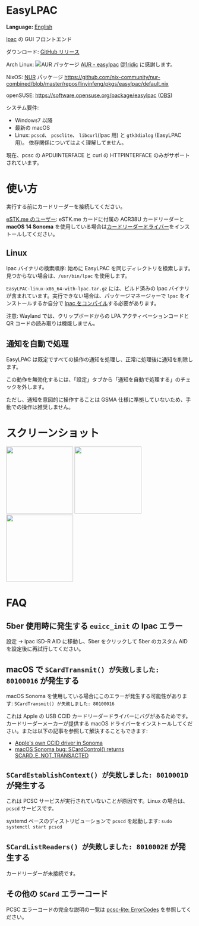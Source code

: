 # EasyLPAC
**Language:** [English](./README.md)

[lpac](https://github.com/estkme-group/lpac) の GUI フロントエンド

ダウンロード: [GitHub リリース](https://github.com/creamlike1024/EasyLPAC/releases/latest)

Arch Linux: ![AUR パッケージ](https://img.shields.io/aur/version/easylpac) [AUR - easylpac](https://aur.archlinux.org/packages/easylpac)
 [@1ridic](https://github.com/1ridic) に感謝します。

NixOS: [NUR](https://github.com/nix-community/NUR#readme) パッケージ https://github.com/nix-community/nur-combined/blob/master/repos/linyinfeng/pkgs/easylpac/default.nix

openSUSE: https://software.opensuse.org/package/easylpac ([OBS](https://build.opensuse.org/package/show/home:Psheng/EasyLPAC))

システム要件:
- Windows7 以降
- 最新の macOS
- Linux: `pcscd`、 `pcsclite`、 `libcurl`(lpac 用) と `gtk3dialog` (EasyLPAC 用)。 依存関係についてはよく理解してません。

現在、pcsc の APDUINTERFACE と curl の HTTPINTERFACE のみがサポートされています。

# 使い方

実行する前にカードリーダーを接続してください。

[eSTK.me のユーザー](https://www.estk.me/): eSTK.me カードに付属の ACR38U カードリーダーと **macOS 14 Sonoma** を使用している場合は[カードリーダードライバー](https://www.acs.com.hk/en/driver/228/acr38u-nd-pocketmate-smart-card-reader-micro-usb/)をインストールしてください。

## Linux

lpac バイナリの検索順序: 始めに EasyLPAC を同じディレクトリを検索します。<br>
見つからない場合は、`/usr/bin/lpac` を使用します。

`EasyLPAC-linux-x86_64-with-lpac.tar.gz` には、ビルド済みの lpac バイナリが含まれています。実行できない場合は、パッケージマネージャーで `lpac` をインストールするか自分で [lpac をコンパイル](https://github.com/estkme-group/lpac?tab=readme-ov-file#compile)する必要があります。

注意: Wayland では、クリップボードからの LPA アクティベーションコードと QR コードの読み取りは機能しません。

## 通知を自動で処理
EasyLPAC は既定ですべての操作の通知を処理し、正常に処理後に通知を削除します。

この動作を無効化するには、「設定」タブから「通知を自動で処理する」のチェックを外します。

ただし、通知を意図的に操作することは GSMA 仕様に準拠していないため、手動での操作は推奨しません。

# スクリーンショット
<p>
<a href="https://github.com/creamlike1024/EasyLPAC/blob/master/screenshots/chipinfo.png"><img src="https://github.com/creamlike1024/EasyLPAC/blob/master/screenshots/chipinfo.png?raw=true"  height="180px"/></a>
<a href="https://github.com/creamlike1024/EasyLPAC/blob/master/screenshots/notification.png"><img src="https://github.com/creamlike1024/EasyLPAC/blob/master/screenshots/notification.png?raw=true" height="180px"/></a>
<a href="https://github.com/creamlike1024/EasyLPAC/blob/master/screenshots/profile.png"><img src="https://github.com/creamlike1024/EasyLPAC/blob/master/screenshots/profile.png?raw=true" height="180px"/></a>
</p>

# FAQ

## 5ber 使用時に発生する `euicc_init` の lpac エラー

設定 -> lpac ISD-R AID に移動し、5ber をクリックして 5ber のカスタム AID を設定後に再試行してください。

## macOS で `SCardTransmit() が失敗しました: 80100016` が発生する

macOS Sonoma を使用している場合にこのエラーが発生する可能性があります: `SCardTransmit() が失敗しました: 80100016`

これは Apple の USB CCID カードリーダードライバーにバグがあるためです。カードリーダーメーカーが提供する macOS ドライバーをインストールしてください。または以下の記事を参照して解決することもできます:

- [Apple's own CCID driver in Sonoma](https://blog.apdu.fr/posts/2023/11/apple-own-ccid-driver-in-sonoma/)
- [macOS Sonoma bug: SCardControl() returns SCARD_E_NOT_TRANSACTED](https://blog.apdu.fr/posts/2023/09/macos-sonoma-bug-scardcontrol-returns-scard_e_not_transacted/)

## `SCardEstablishContext() が失敗しました: 8010001D` が発生する

これは PCSC サービスが実行されていないことが原因です。Linux の場合は、`pcscd` サービスです。

systemd ベースのディストリビューションで `pcscd` を起動します: `sudo systemctl start pcscd`

## `SCardListReaders() が失敗しました: 8010002E` が発生する

カードリーダーが未接続です。

## その他の `SCard` エラーコード

PCSC エラーコードの完全な説明の一覧は [pcsc-lite: ErrorCodes](https://pcsclite.apdu.fr/api/group__ErrorCodes.html) を参照してください。
